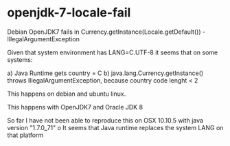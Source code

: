 # openjdk-7-locale-fail
Debian OpenJDK7 fails in Currency.getInstance(Locale.getDefault()) - IllegalArgumentException

Given that system environment has LANG=C.UTF-8 it seems that on some systems:

a) Java Runtime gets country = C
b) java.lang.Currency.getInstance() throws IllegalArgumentException, because country code lenght < 2

This happens on debian and ubuntu linux.

This happens with OpenJDK7 and Oracle JDK 8

So far I have not been able to reproduce this on OSX 10.10.5 with java version "1.7.0_71"
 o It seems that Java runtime replaces the system LANG on that platform
